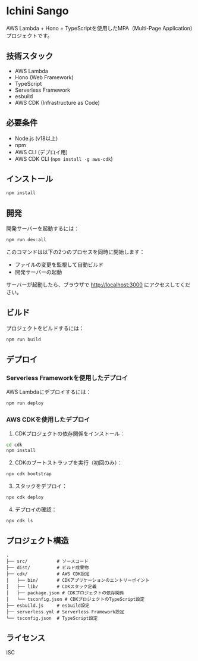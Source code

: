 # Ichini Sango

AWS Lambda + Hono + TypeScriptを使用したMPA（Multi-Page Application）プロジェクトです。

## 技術スタック

- AWS Lambda
- Hono (Web Framework)
- TypeScript
- Serverless Framework
- esbuild
- AWS CDK (Infrastructure as Code)

## 必要条件

- Node.js (v18以上)
- npm
- AWS CLI (デプロイ用)
- AWS CDK CLI (`npm install -g aws-cdk`)

## インストール

```bash
npm install
```

## 開発

開発サーバーを起動するには：

```bash
npm run dev:all
```

このコマンドは以下の2つのプロセスを同時に開始します：

- ファイルの変更を監視して自動ビルド
- 開発サーバーの起動

サーバーが起動したら、ブラウザで <http://localhost:3000> にアクセスしてください。

## ビルド

プロジェクトをビルドするには：

```bash
npm run build
```

## デプロイ

### Serverless Frameworkを使用したデプロイ

AWS Lambdaにデプロイするには：

```bash
npm run deploy
```

### AWS CDKを使用したデプロイ

1. CDKプロジェクトの依存関係をインストール：

```bash
cd cdk
npm install
```

2. CDKのブートストラップを実行（初回のみ）：

```bash
npx cdk bootstrap
```

3. スタックをデプロイ：

```bash
npx cdk deploy
```

4. デプロイの確認：

```bash
npx cdk ls
```

## プロジェクト構造

```
.
├── src/           # ソースコード
├── dist/          # ビルド成果物
├── cdk/           # AWS CDK設定
│   ├── bin/       # CDKアプリケーションのエントリーポイント
│   ├── lib/       # CDKスタック定義
│   ├── package.json # CDKプロジェクトの依存関係
│   └── tsconfig.json # CDKプロジェクトのTypeScript設定
├── esbuild.js     # esbuild設定
├── serverless.yml # Serverless Framework設定
└── tsconfig.json  # TypeScript設定
```

## ライセンス

ISC
